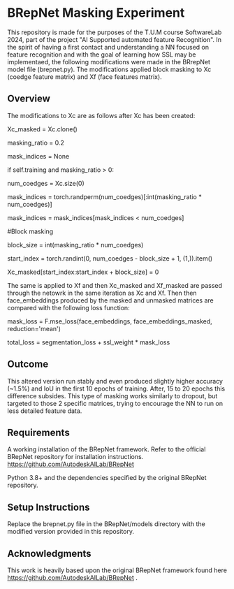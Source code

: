 # BRepNet Masking Experiment

This repository is made for the purposes of the T.U.M course SoftwareLab 2024, part of the project "AI Supported automated feature Recognition". In the spirit of having a first contact and understanding a NN focused on feature recognition and with the goal of learning how SSL may be implementaed, the following modifications were made in the BRrepNet model file (brepnet.py). The modifications applied block masking to Xc (coedge feature matrix) and Xf (face features matrix). 

## Overview

The modifications to Xc are as follows after Xc has been created:

Xc_masked = Xc.clone()

masking_ratio = 0.2

mask_indices = None

if self.training and masking_ratio > 0:

  num_coedges = Xc.size(0)
  
  mask_indices = torch.randperm(num_coedges)[:int(masking_ratio * num_coedges)]
  
  mask_indices = mask_indices[mask_indices < num_coedges]
  
  #Block masking
  
  block_size = int(masking_ratio * num_coedges)
  
  start_index = torch.randint(0, num_coedges - block_size + 1, (1,)).item()
  
  Xc_masked[start_index:start_index + block_size] = 0
  
The same is applied to Xf and then Xc_masked and Xf_masked are passed through the netowrk in the same iteration as Xc and Xf. Then then face_embeddings produced by the masked and unmasked matrices are compared with the following loss function: 

mask_loss = F.mse_loss(face_embeddings, face_embeddings_masked, reduction='mean')

total_loss = segmentation_loss  + ssl_weight * mask_loss

## Outcome

This altered version run stably and even produced slightly higher accuracy (~1.5%) and IoU in the first 10 epochs of training. After, 15 to 20 epochs this difference subsides. This type of masking works similarly to dropout, but targeted to those 2 specific matrices, trying to encourage the NN to run on less detailed feature data. 

## Requirements

A working installation of the BRepNet framework. Refer to the official BRepNet repository for installation instructions. https://github.com/AutodeskAILab/BRepNet

Python 3.8+ and the dependencies specified by the original BRepNet repository.

## Setup Instructions

Replace the brepnet.py file in the BRepNet/models directory with the modified version provided in this repository.

## Acknowledgments

This work is heavily based upon the original BRepNet framework found here https://github.com/AutodeskAILab/BRepNet . 
